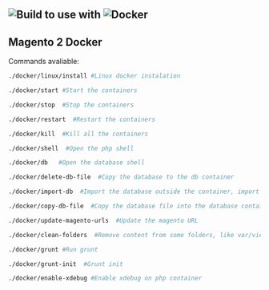 ![Build to use with](https://img.shields.io/static/v1?label=Build%20to%20use%20with&message=Magento%202&color=green) 
![Docker](https://img.shields.io/static/v1?label=For&message=Docker&&color=blue)
--- 
## Magento 2 Docker

Commands avaliable:
```bash
./docker/linux/install #Linux docker instalation 
```

```bash
./docker/start #Start the containers
```
```bash
./docker/stop  #Stop the containers
```
```bash
./docker/restart  #Restart the containers
```
```bash
./docker/kill  #Kill all the containers
```
```bash
./docker/shell  #Open the php shell
```

```bash
./docker/db   #Open the database shell
```
```bash
./docker/delete-db-file  #Copy the database to the db container
```
```bash
./docker/import-db  #Import the database outside the container, import the database, update the URL, and delete the database file from the db container
```
```bash
./docker/copy-db-file  #Copy the database file into the database container
```

```bash
./docker/update-magento-urls  #Update the magento URL
```

```bash
./docker/clean-folders  #Remove content from some folders, like var/view_preprocessed/*, pub/static/* etc...
```
```bash
./docker/grunt #Run grunt
```
```bash
./docker/grunt-init  #Grunt init
```

```bash
./docker/enable-xdebug #Enable xdebug on php container
```
